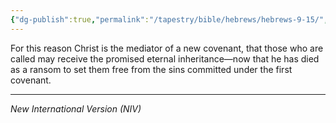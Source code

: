 ```yaml
---
{"dg-publish":true,"permalink":"/tapestry/bible/hebrews/hebrews-9-15/","title":"Hebrews 9:15","hide":true,"tags":["bible-verse","bible-verse"],"dgHomeLink":true,"dgShowLocalGraph":true,"dgEnableSearch":true}
---
```



For this reason Christ is the mediator of a new covenant, that those who are called may receive the promised eternal inheritance—now that he has died as a ransom to set them free from the sins committed under the first covenant.

---
*New International Version (NIV)*